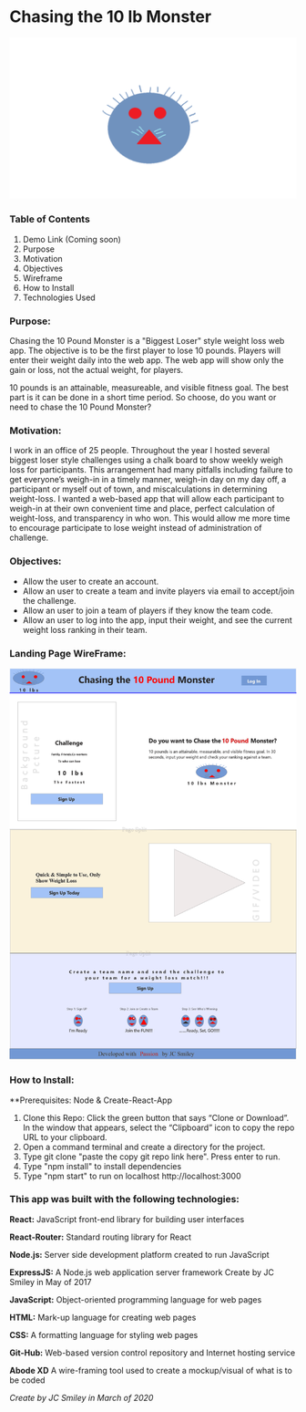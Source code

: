 # Chasing the 10 lb Monster

![Screen-shot of monster image](./src/assets/images/monster2.png)

### Table of Contents

1. Demo Link (Coming soon)
2. Purpose
3. Motivation
4. Objectives
5. Wireframe
6. How to Install
7. Technologies Used

### Purpose:

Chasing the 10 Pound Monster is a "Biggest Loser" style weight loss web app. The objective is to be the first player to lose 10 pounds. Players will enter their weight daily into the web app. The web app will show only the gain or loss, not the actual weight, for players.

10 pounds is an attainable, measureable, and visible fitness goal. The best part is it can be done in a short time period. So choose, do you want or need to chase the 10 Pound Monster?

### Motivation:

I work in an office of 25 people. Throughout the year I hosted several biggest loser style challenges using a chalk board to show weekly weigh loss for participants. This arrangement had many pitfalls including failure to get everyone’s weigh-in in a timely manner, weigh-in day on my day off, a participant or myself out of town, and miscalculations in determining weight-loss. I wanted a web-based app that will allow each participant to weigh-in at their own convenient time and place, perfect calculation of weight-loss, and transparency in who won. This would allow me more time to encourage participate to lose weight instead of administration of challenge.

### Objectives:

- Allow the user to create an account.
- Allow an user to create a team and invite players via email to accept/join the challenge.
- Allow an user to join a team of players if they know the team code.
- Allow an user to log into the app, input their weight, and see the current weight loss ranking in their team.

### Landing Page WireFrame:

![Screen-shot of Wireframe in use](./src/assets/wireframes/landingPage-finalversion.png)

### How to Install:
**Prerequisites: Node & Create-React-App
1. Clone this Repo: Click the green button that says “Clone or Download”. In the window that appears, select the “Clipboard” icon to copy the repo URL to your clipboard.
2. Open a command terminal and create a directory for the project. 
3. Type git clone "paste the copy git repo link here". Press enter to run.
4. Type "npm install" to install dependencies
5. Type "npm start" to run on localhost http://localhost:3000 

### This app was built with the following technologies:

**React:** JavaScript front-end library for building user interfaces

**React-Router:** Standard routing library for React

**Node.js:** Server side development platform created to run JavaScript

**ExpressJS:** A Node.js web application server framework Create by JC Smiley in May of 2017

**JavaScript:** Object-oriented programming language for web pages

**HTML:** Mark-up language for creating web pages

**CSS:** A formatting language for styling web pages

**Git-Hub:** Web-based version control repository and Internet hosting service

**Abode XD** A wire-framing tool used to create a mockup/visual of what is to be coded

_Create by JC Smiley in March of 2020_
